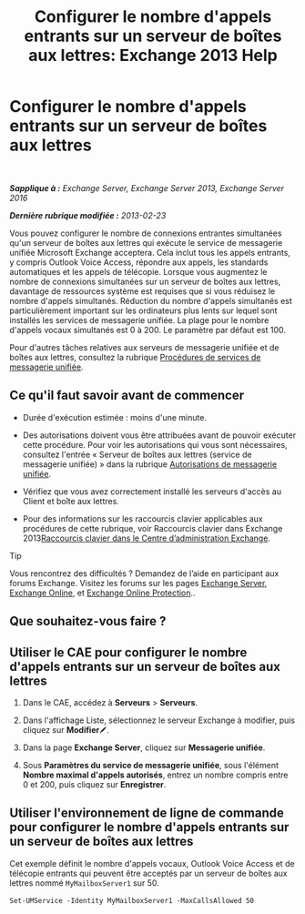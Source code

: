 ﻿---
title: "Configurer le nombre d'appels entrants sur un serveur de boîtes aux lettres: Exchange 2013 Help"
TOCTitle: Configurer le nombre d'appels entrants sur un serveur de boîtes aux lettres
ms:assetid: 419e1de9-2bf8-48a8-824d-2a536b0a6d90
ms:mtpsurl: https://technet.microsoft.com/fr-fr/library/Aa997637(v=EXCHG.150)
ms:contentKeyID: 50555376
ms.date: 05/23/2018
mtps_version: v=EXCHG.150
ms.translationtype: MT
---

# Configurer le nombre d'appels entrants sur un serveur de boîtes aux lettres

 

_**Sapplique à :** Exchange Server, Exchange Server 2013, Exchange Server 2016_

_**Dernière rubrique modifiée :** 2013-02-23_

Vous pouvez configurer le nombre de connexions entrantes simultanées qu'un serveur de boîtes aux lettres qui exécute le service de messagerie unifiée Microsoft Exchange acceptera. Cela inclut tous les appels entrants, y compris Outlook Voice Access, répondre aux appels, les standards automatiques et les appels de télécopie. Lorsque vous augmentez le nombre de connexions simultanées sur un serveur de boîtes aux lettres, davantage de ressources système est requises que si vous réduisez le nombre d'appels simultanés. Réduction du nombre d'appels simultanés est particulièrement important sur les ordinateurs plus lents sur lequel sont installés les services de messagerie unifiée. La plage pour le nombre d'appels vocaux simultanés est 0 à 200. Le paramètre par défaut est 100.

Pour d'autres tâches relatives aux serveurs de messagerie unifiée et de boîtes aux lettres, consultez la rubrique [Procédures de services de messagerie unifiée](um-services-procedures-exchange-2013-help.md).

## Ce qu'il faut savoir avant de commencer

  - Durée d'exécution estimée : moins d'une minute.

  - Des autorisations doivent vous être attribuées avant de pouvoir exécuter cette procédure. Pour voir les autorisations qui vous sont nécessaires, consultez l'entrée « Serveur de boîtes aux lettres (service de messagerie unifiée) » dans la rubrique [Autorisations de messagerie unifiée](unified-messaging-permissions-exchange-2013-help.md).

  - Vérifiez que vous avez correctement installé les serveurs d'accès au Client et boîte aux lettres.

  - Pour des informations sur les raccourcis clavier applicables aux procédures de cette rubrique, voir Raccourcis clavier dans Exchange 2013[Raccourcis clavier dans le Centre d’administration Exchange](keyboard-shortcuts-in-the-exchange-admin-center-exchange-online-protection-help.md).

> [!TIP]
> Vous rencontrez des difficultés ? Demandez de l’aide en participant aux forums Exchange. Visitez les forums sur les pages <a href="https://go.microsoft.com/fwlink/p/?linkid=60612">Exchange Server</a>, <a href="https://go.microsoft.com/fwlink/p/?linkid=267542">Exchange Online</a>, et <a href="https://go.microsoft.com/fwlink/p/?linkid=285351">Exchange Online Protection</a>..


## Que souhaitez-vous faire ?

## Utiliser le CAE pour configurer le nombre d'appels entrants sur un serveur de boîtes aux lettres

1.  Dans le CAE, accédez à **Serveurs** \> **Serveurs**.

2.  Dans l'affichage Liste, sélectionnez le serveur Exchange à modifier, puis cliquez sur **Modifier**![Icône Modifier](images/Bb124582.6f53ccb2-1f13-4c02-bea0-30690e6ea71d(EXCHG.150).gif "Icône Modifier").

3.  Dans la page **Exchange Server**, cliquez sur **Messagerie unifiée**.

4.  Sous **Paramètres du service de messagerie unifiée**, sous l'élément **Nombre maximal d'appels autorisés**, entrez un nombre compris entre 0 et 200, puis cliquez sur **Enregistrer**.

## Utiliser l'environnement de ligne de commande pour configurer le nombre d'appels entrants sur un serveur de boîtes aux lettres

Cet exemple définit le nombre d'appels vocaux, Outlook Voice Access et de télécopie entrants qui peuvent être acceptés par un serveur de boîtes aux lettres nommé `MyMailboxServer1` sur 50.

    Set-UMService -Identity MyMailboxServer1 -MaxCallsAllowed 50

